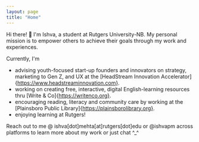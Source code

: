 ```yaml
---
layout: page
title: "Home"
---
```

Hi there! 👋
I'm Ishva, a student at Rutgers University-NB. My personal mission is to empower others to achieve their goals through my work and experiences.

 Currently, I'm
 - advising youth-focused start-up founders and innovators on strategy, marketing to Gen Z, and UX at the [HeadStream Innovation Accelerator]{https://www.headstreaminnovation.com}.
 - working on creating free, interactive, digital English-learning resources thru [Write & Co]{https://writenco.org}.
 - encouraging reading, literacy and community care by working at the [Plainsboro Public Library]{https://plainsborolibrary.org}.
 - enjoying learning at Rutgers!

Reach out to me @ ishva[dot]mehta[at]rutgers[dot]edu or @ishvapm across platforms to learn more about my work or just chat ^_^


